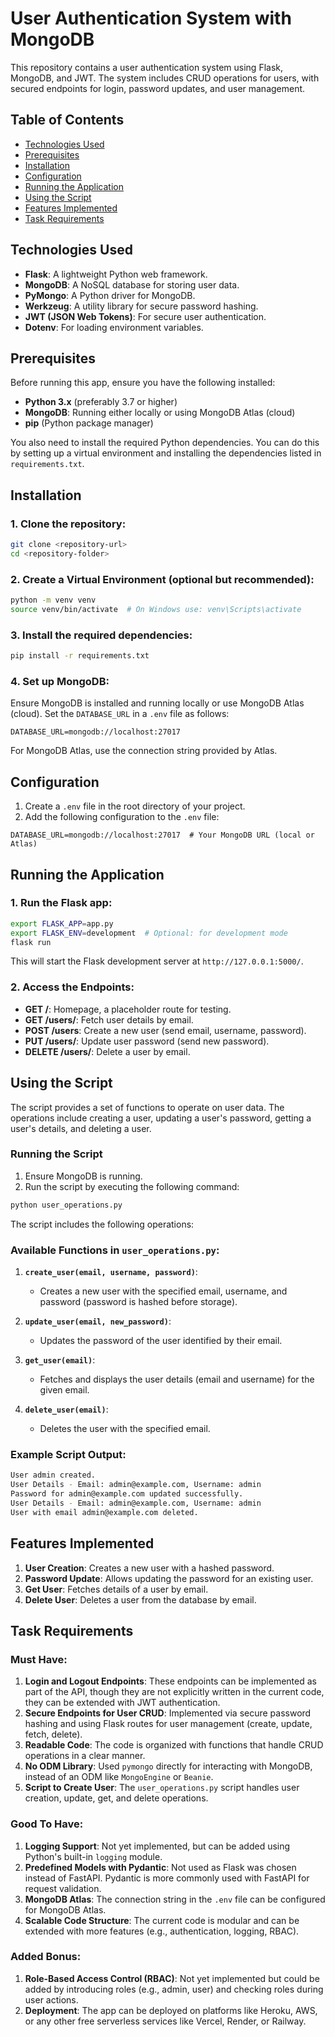 # User Authentication System with MongoDB

This repository contains a user authentication system using Flask, MongoDB, and JWT. The system includes CRUD operations for users, with secured endpoints for login, password updates, and user management.

## Table of Contents
- [Technologies Used](#technologies-used)
- [Prerequisites](#prerequisites)
- [Installation](#installation)
- [Configuration](#configuration)
- [Running the Application](#running-the-application)
- [Using the Script](#using-the-script)
- [Features Implemented](#features-implemented)
- [Task Requirements](#task-requirements)

## Technologies Used

- **Flask**: A lightweight Python web framework.
- **MongoDB**: A NoSQL database for storing user data.
- **PyMongo**: A Python driver for MongoDB.
- **Werkzeug**: A utility library for secure password hashing.
- **JWT (JSON Web Tokens)**: For secure user authentication.
- **Dotenv**: For loading environment variables.
  
## Prerequisites

Before running this app, ensure you have the following installed:
- **Python 3.x** (preferably 3.7 or higher)
- **MongoDB**: Running either locally or using MongoDB Atlas (cloud)
- **pip** (Python package manager)

You also need to install the required Python dependencies. You can do this by setting up a virtual environment and installing the dependencies listed in `requirements.txt`.

## Installation

### 1. Clone the repository:

```bash
git clone <repository-url>
cd <repository-folder>
```

### 2. Create a Virtual Environment (optional but recommended):

```bash
python -m venv venv
source venv/bin/activate  # On Windows use: venv\Scripts\activate
```

### 3. Install the required dependencies:

```bash
pip install -r requirements.txt
```

### 4. Set up MongoDB:
Ensure MongoDB is installed and running locally or use MongoDB Atlas (cloud). Set the `DATABASE_URL` in a `.env` file as follows:

```plaintext
DATABASE_URL=mongodb://localhost:27017
```

For MongoDB Atlas, use the connection string provided by Atlas.

## Configuration

1. Create a `.env` file in the root directory of your project.
2. Add the following configuration to the `.env` file:

```plaintext
DATABASE_URL=mongodb://localhost:27017  # Your MongoDB URL (local or Atlas)
```

## Running the Application

### 1. Run the Flask app:

```bash
export FLASK_APP=app.py
export FLASK_ENV=development  # Optional: for development mode
flask run
```

This will start the Flask development server at `http://127.0.0.1:5000/`.

### 2. Access the Endpoints:
- **GET /**: Homepage, a placeholder route for testing.
- **GET /users/<email>**: Fetch user details by email.
- **POST /users**: Create a new user (send email, username, password).
- **PUT /users/<email>**: Update user password (send new password).
- **DELETE /users/<email>**: Delete a user by email.

## Using the Script

The script provides a set of functions to operate on user data. The operations include creating a user, updating a user's password, getting a user's details, and deleting a user.

### Running the Script

1. Ensure MongoDB is running.
2. Run the script by executing the following command:

```bash
python user_operations.py
```

The script includes the following operations:

### Available Functions in `user_operations.py`:

1. **`create_user(email, username, password)`**:
   - Creates a new user with the specified email, username, and password (password is hashed before storage).

2. **`update_user(email, new_password)`**:
   - Updates the password of the user identified by their email.

3. **`get_user(email)`**:
   - Fetches and displays the user details (email and username) for the given email.

4. **`delete_user(email)`**:
   - Deletes the user with the specified email.

### Example Script Output:

```bash
User admin created.
User Details - Email: admin@example.com, Username: admin
Password for admin@example.com updated successfully.
User Details - Email: admin@example.com, Username: admin
User with email admin@example.com deleted.
```

## Features Implemented

1. **User Creation**: Creates a new user with a hashed password.
2. **Password Update**: Allows updating the password for an existing user.
3. **Get User**: Fetches details of a user by email.
4. **Delete User**: Deletes a user from the database by email.

## Task Requirements

### Must Have:
1. **Login and Logout Endpoints**: These endpoints can be implemented as part of the API, though they are not explicitly written in the current code, they can be extended with JWT authentication.
2. **Secure Endpoints for User CRUD**: Implemented via secure password hashing and using Flask routes for user management (create, update, fetch, delete).
3. **Readable Code**: The code is organized with functions that handle CRUD operations in a clear manner.
4. **No ODM Library**: Used `pymongo` directly for interacting with MongoDB, instead of an ODM like `MongoEngine` or `Beanie`.
5. **Script to Create User**: The `user_operations.py` script handles user creation, update, get, and delete operations.

### Good To Have:
1. **Logging Support**: Not yet implemented, but can be added using Python's built-in `logging` module.
2. **Predefined Models with Pydantic**: Not used as Flask was chosen instead of FastAPI. Pydantic is more commonly used with FastAPI for request validation.
3. **MongoDB Atlas**: The connection string in the `.env` file can be configured for MongoDB Atlas.
4. **Scalable Code Structure**: The current code is modular and can be extended with more features (e.g., authentication, logging, RBAC).

### Added Bonus:
1. **Role-Based Access Control (RBAC)**: Not yet implemented but could be added by introducing roles (e.g., admin, user) and checking roles during user actions.
2. **Deployment**: The app can be deployed on platforms like Heroku, AWS, or any other free serverless services like Vercel, Render, or Railway.
